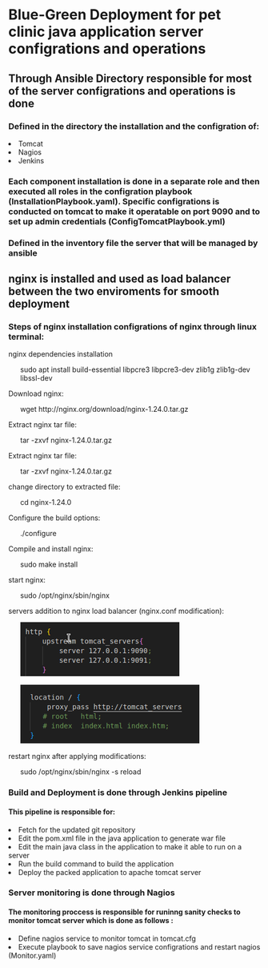 <h1>Blue-Green Deployment for pet clinic java application server configrations and operations</h1>
<h2>Through Ansible Directory responsible for most of the server configrations and operations is done</h2>
<h3>Defined in the directory the installation and the configration of:</h3>
<li>Tomcat</li>
<li>Nagios</li>
<li>Jenkins</li>
<h3>Each component installation is done in a separate role and then executed all roles in the configration playbook (InstallationPlaybook.yaml). Specific configrations is conducted on tomcat to make it operatable on port 9090 and to set up admin credentials (ConfigTomcatPlaybook.yml)</h3>
<h3>Defined in the inventory file the server that will be managed by ansible</h3>
<h2>nginx is installed and used as load balancer between the two enviroments for smooth deployment</h2>
<h3>Steps of nginx installation configrations of nginx through linux terminal:</h3>
<label>nginx dependencies installation</label>
<ol>sudo apt install build-essential libpcre3 libpcre3-dev zlib1g zlib1g-dev libssl-dev</ol>
<label>Download nginx:</label>
<ol>wget http://nginx.org/download/nginx-1.24.0.tar.gz</ol>
<label>Extract nginx tar file:</label>
<ol>tar -zxvf nginx-1.24.0.tar.gz</ol>
<label>Extract nginx tar file:</label>
<ol>tar -zxvf nginx-1.24.0.tar.gz</ol>
<label>change directory to extracted file:</label>
<ol>cd nginx-1.24.0</ol>
<label>Configure the build options:</label>
<ol>./configure</ol>
<label>Compile and install nginx:</label>
<ol>sudo make install</ol>
<label>start nginx:</label>
<ol>sudo /opt/nginx/sbin/nginx</ol>
<label>servers addition to nginx load balancer (nginx.conf modification):</label>
<ol><img src="nginx1.png"></ol>
<ol><img src="nginx2.png"></ol>
<label>restart nginx after applying modifications:</label>
<ol>sudo /opt/nginx/sbin/nginx -s reload</ol>
<h3>Build and Deployment is done through Jenkins pipeline</h3>
<h4>This pipeline is responsible for:</h4>
<li>Fetch for the updated git repository</li>
<li>Edit the pom.xml file in the java application to generate war file</li>
<li>Edit the main java class in the application to make it able to run on a server</li>
<li>Run the build command to build the application</li>
<li>Deploy the packed application to apache tomcat server</li>
<h3>Server monitoring is done through Nagios</h3>
<h4>The monitoring proccess is responsible for runinng sanity checks to monitor tomcat server which is done as follows :</h4>
<li>Define nagios service to monitor tomcat in tomcat.cfg</li>
<li>Execute playbook to save nagios service configrations and restart nagios (Monitor.yaml)</li>
